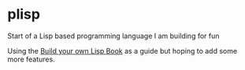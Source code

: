 # plisp

Start of a Lisp based programming language I am building for fun

Using the [Build your own Lisp Book](http://www.buildyourownlisp.com/) as a guide but hoping to add some more features.
